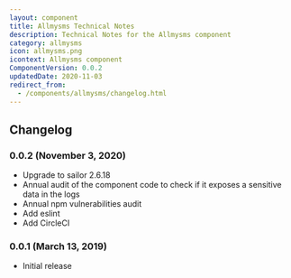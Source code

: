 ```yaml
---
layout: component
title: Allmysms Technical Notes
description: Technical Notes for the Allmysms component
category: allmysms
icon: allmysms.png
icontext: Allmysms component
ComponentVersion: 0.0.2
updatedDate: 2020-11-03
redirect_from:
  - /components/allmysms/changelog.html
---
```


## Changelog

### 0.0.2 (November 3, 2020)

* Upgrade to sailor 2.6.18
* Annual audit of the component code to check if it exposes a sensitive data in the logs
* Annual npm vulnerabilities audit
* Add eslint
* Add CircleCI

### 0.0.1 (March 13, 2019)

* Initial release
